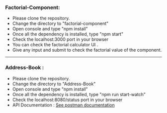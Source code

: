 ### Factorial-Component:

- Please clone the repository.
- Change the directory to "factorial-component"
- Open console and type "npm install"
- Once all the dependency is installed, type "npm start"
- Check the localhost:3000 port in your browser
- You can check the factorial calculator UI .
- Give any input and submit to check the factorial value of the component.

---

### Address-Book :

- Please clone the repository.
- Change the directory to "Address-Book"
- Open console and type "npm install"
- Once all the dependency is installed, type "npm run start-watch"
- Check the localhost:8080/status port in your browser
- API Documentation : [See postman documentation](https://documenter.getpostman.com/view/3844660/SWT7DLFR?version=latest)
